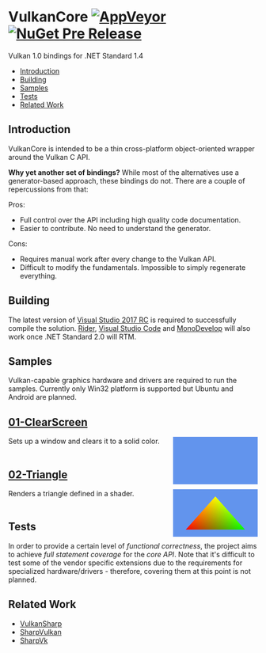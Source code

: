 # VulkanCore [![AppVeyor](https://img.shields.io/appveyor/ci/gruntjs/grunt.svg)]() [![NuGet Pre Release](https://img.shields.io/nuget/vpre/VulkanCore.svg)]()

Vulkan 1.0 bindings for .NET Standard 1.4

- [Introduction](#introduction)
- [Building](#building)
- [Samples](#samples)
- [Tests](#tests)
- [Related Work](#related-work)

## Introduction

VulkanCore is intended to be a thin cross-platform object-oriented wrapper around the Vulkan C API.

**Why yet another set of bindings?** While most of the alternatives use a generator-based approach, these bindings do not. There are a couple of repercussions from that:

Pros:
- Full control over the API including high quality code documentation.
- Easier to contribute. No need to understand the generator.

Cons:
- Requires manual work after every change to the Vulkan API.
- Difficult to modify the fundamentals. Impossible to simply regenerate everything.

## Building

The latest version of [Visual Studio 2017 RC](https://www.visualstudio.com/vs/visual-studio-2017-rc/) is required to successfully compile the solution. [Rider](https://www.jetbrains.com/rider/), [Visual Studio Code](https://code.visualstudio.com/) and [MonoDevelop](http://www.monodevelop.com/) will also work once .NET Standard 2.0 will RTM.

## Samples

Vulkan-capable graphics hardware and drivers are required to run the samples. Currently only Win32 platform is supported but Ubuntu and Android are planned.

## [01-ClearScreen](Samples/01-ClearScreen)
<img src="./Doc/ClearScreen.jpg" height="96px" align="right">
Sets up a window and clears it to a solid color.
<br><br>

## [02-Triangle](Samples/02-Triangle)
<img src="./Doc/Triangle.jpg" height="96px" align="right">
Renders a triangle defined in a shader.
<br><br>

## Tests

In order to provide a certain level of *functional correctness*, the project aims to achieve *full statement coverage* for the *core API*. Note that it's difficult to test some of the vendor specific extensions due to the requirements for specialized hardware/drivers - therefore, covering them at this point is not planned.

## Related Work

- [VulkanSharp](https://github.com/mono/VulkanSharp)
- [SharpVulkan](https://github.com/jwollen/SharpVulkan)
- [SharpVk](https://github.com/FacticiusVir/SharpVk)
